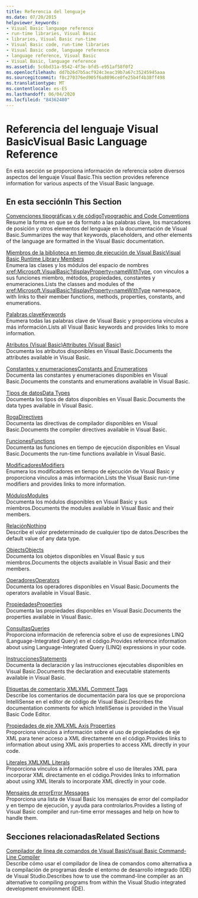 ```yaml
---
title: Referencia del lenguaje
ms.date: 07/20/2015
helpviewer_keywords:
- Visual Basic language reference
- run-time libraries, Visual Basic
- libraries, Visual Basic run-time
- Visual Basic code, run-time libraries
- Visual Basic code, language reference
- language reference, Visual Basic
- Visual Basic, language reference
ms.assetid: 5c6bd31a-9542-4f3e-bfd5-e951af58f0f2
ms.openlocfilehash: dd7b26d7b5acf924c3eac39b7a67c35245945aaa
ms.sourcegitcommit: f8c270376ed905f6a8896ce0fe25b4f4b38ff498
ms.translationtype: MT
ms.contentlocale: es-ES
ms.lasthandoff: 06/04/2020
ms.locfileid: "84362480"
---
```

# <a name="visual-basic-language-reference"></a><span data-ttu-id="431d9-102">Referencia del lenguaje Visual Basic</span><span class="sxs-lookup"><span data-stu-id="431d9-102">Visual Basic Language Reference</span></span>

<span data-ttu-id="431d9-103">En esta sección se proporciona información de referencia sobre diversos aspectos del lenguaje Visual Basic.</span><span class="sxs-lookup"><span data-stu-id="431d9-103">This section provides reference information for various aspects of the Visual Basic language.</span></span>  
  
## <a name="in-this-section"></a><span data-ttu-id="431d9-104">En esta sección</span><span class="sxs-lookup"><span data-stu-id="431d9-104">In This Section</span></span>  

 [<span data-ttu-id="431d9-105">Convenciones tipográficas y de código</span><span class="sxs-lookup"><span data-stu-id="431d9-105">Typographic and Code Conventions</span></span>](typographic-and-code-conventions.md)  
 <span data-ttu-id="431d9-106">Resume la forma en que se da formato a las palabras clave, los marcadores de posición y otros elementos del lenguaje en la documentación de Visual Basic.</span><span class="sxs-lookup"><span data-stu-id="431d9-106">Summarizes the way that keywords, placeholders, and other elements of the language are formatted in the Visual Basic documentation.</span></span>  
  
 [<span data-ttu-id="431d9-107">Miembros de la biblioteca en tiempo de ejecución de Visual Basic</span><span class="sxs-lookup"><span data-stu-id="431d9-107">Visual Basic Runtime Library Members</span></span>](runtime-library-members.md)  
 <span data-ttu-id="431d9-108">Enumera las clases y los módulos del espacio de nombres <xref:Microsoft.VisualBasic?displayProperty=nameWithType>, con vínculos a sus funciones miembro, métodos, propiedades, constantes y enumeraciones.</span><span class="sxs-lookup"><span data-stu-id="431d9-108">Lists the classes and modules of the <xref:Microsoft.VisualBasic?displayProperty=nameWithType> namespace, with links to their member functions, methods, properties, constants, and enumerations.</span></span>  
  
 [<span data-ttu-id="431d9-109">Palabras clave</span><span class="sxs-lookup"><span data-stu-id="431d9-109">Keywords</span></span>](keywords/index.md)  
 <span data-ttu-id="431d9-110">Enumera todas las palabras clave de Visual Basic y proporciona vínculos a más información.</span><span class="sxs-lookup"><span data-stu-id="431d9-110">Lists all Visual Basic keywords and provides links to more information.</span></span>  
  
 [<span data-ttu-id="431d9-111">Atributos (Visual Basic)</span><span class="sxs-lookup"><span data-stu-id="431d9-111">Attributes (Visual Basic)</span></span>](attributes.md)  
 <span data-ttu-id="431d9-112">Documenta los atributos disponibles en Visual Basic.</span><span class="sxs-lookup"><span data-stu-id="431d9-112">Documents the attributes available in Visual Basic.</span></span>  
  
 [<span data-ttu-id="431d9-113">Constantes y enumeraciones</span><span class="sxs-lookup"><span data-stu-id="431d9-113">Constants and Enumerations</span></span>](constants-and-enumerations.md)  
 <span data-ttu-id="431d9-114">Documenta las constantes y enumeraciones disponibles en Visual Basic.</span><span class="sxs-lookup"><span data-stu-id="431d9-114">Documents the constants and enumerations available in Visual Basic.</span></span>  
  
 [<span data-ttu-id="431d9-115">Tipos de datos</span><span class="sxs-lookup"><span data-stu-id="431d9-115">Data Types</span></span>](data-types/index.md)  
 <span data-ttu-id="431d9-116">Documenta los tipos de datos disponibles en Visual Basic.</span><span class="sxs-lookup"><span data-stu-id="431d9-116">Documents the data types available in Visual Basic.</span></span>  
  
 [<span data-ttu-id="431d9-117">Roga</span><span class="sxs-lookup"><span data-stu-id="431d9-117">Directives</span></span>](directives/index.md)  
 <span data-ttu-id="431d9-118">Documenta las directivas de compilador disponibles en Visual Basic.</span><span class="sxs-lookup"><span data-stu-id="431d9-118">Documents the compiler directives available in Visual Basic.</span></span>  
  
 [<span data-ttu-id="431d9-119">Funciones</span><span class="sxs-lookup"><span data-stu-id="431d9-119">Functions</span></span>](functions/index.md)  
 <span data-ttu-id="431d9-120">Documenta las funciones en tiempo de ejecución disponibles en Visual Basic.</span><span class="sxs-lookup"><span data-stu-id="431d9-120">Documents the run-time functions available in Visual Basic.</span></span>  
  
 [<span data-ttu-id="431d9-121">Modificadores</span><span class="sxs-lookup"><span data-stu-id="431d9-121">Modifiers</span></span>](modifiers/index.md)  
 <span data-ttu-id="431d9-122">Enumera los modificadores en tiempo de ejecución de Visual Basic y proporciona vínculos a más información.</span><span class="sxs-lookup"><span data-stu-id="431d9-122">Lists the Visual Basic run-time modifiers and provides links to more information.</span></span>  
  
 [<span data-ttu-id="431d9-123">Módulos</span><span class="sxs-lookup"><span data-stu-id="431d9-123">Modules</span></span>](modules.md)  
 <span data-ttu-id="431d9-124">Documenta los módulos disponibles en Visual Basic y sus miembros.</span><span class="sxs-lookup"><span data-stu-id="431d9-124">Documents the modules available in Visual Basic and their members.</span></span>  
  
 [<span data-ttu-id="431d9-125">Relación</span><span class="sxs-lookup"><span data-stu-id="431d9-125">Nothing</span></span>](nothing.md)  
 <span data-ttu-id="431d9-126">Describe el valor predeterminado de cualquier tipo de datos.</span><span class="sxs-lookup"><span data-stu-id="431d9-126">Describes the default value of any data type.</span></span>  
  
 [<span data-ttu-id="431d9-127">Objects</span><span class="sxs-lookup"><span data-stu-id="431d9-127">Objects</span></span>](objects/index.md)  
 <span data-ttu-id="431d9-128">Documenta los objetos disponibles en Visual Basic y sus miembros.</span><span class="sxs-lookup"><span data-stu-id="431d9-128">Documents the objects available in Visual Basic and their members.</span></span>  
  
 [<span data-ttu-id="431d9-129">Operadores</span><span class="sxs-lookup"><span data-stu-id="431d9-129">Operators</span></span>](operators/index.md)  
 <span data-ttu-id="431d9-130">Documenta los operadores disponibles en Visual Basic.</span><span class="sxs-lookup"><span data-stu-id="431d9-130">Documents the operators available in Visual Basic.</span></span>  
  
 [<span data-ttu-id="431d9-131">Propiedades</span><span class="sxs-lookup"><span data-stu-id="431d9-131">Properties</span></span>](properties.md)  
 <span data-ttu-id="431d9-132">Documenta las propiedades disponibles en Visual Basic.</span><span class="sxs-lookup"><span data-stu-id="431d9-132">Documents the properties available in Visual Basic.</span></span>  
  
 [<span data-ttu-id="431d9-133">Consultas</span><span class="sxs-lookup"><span data-stu-id="431d9-133">Queries</span></span>](queries/index.md)  
 <span data-ttu-id="431d9-134">Proporciona información de referencia sobre el uso de expresiones LINQ (Language-Integrated Query) en el código.</span><span class="sxs-lookup"><span data-stu-id="431d9-134">Provides reference information about using Language-Integrated Query (LINQ) expressions in your code.</span></span>  
  
 [<span data-ttu-id="431d9-135">Instrucciones</span><span class="sxs-lookup"><span data-stu-id="431d9-135">Statements</span></span>](statements/index.md)  
 <span data-ttu-id="431d9-136">Documenta la declaración y las instrucciones ejecutables disponibles en Visual Basic.</span><span class="sxs-lookup"><span data-stu-id="431d9-136">Documents the declaration and executable statements available in Visual Basic.</span></span>  
  
 [<span data-ttu-id="431d9-137">Etiquetas de comentario XML</span><span class="sxs-lookup"><span data-stu-id="431d9-137">XML Comment Tags</span></span>](xmldoc/index.md)  
 <span data-ttu-id="431d9-138">Describe los comentarios de documentación para los que se proporciona IntelliSense en el editor de código de Visual Basic.</span><span class="sxs-lookup"><span data-stu-id="431d9-138">Describes the documentation comments for which IntelliSense is provided in the Visual Basic Code Editor.</span></span>  
  
 [<span data-ttu-id="431d9-139">Propiedades de eje XML</span><span class="sxs-lookup"><span data-stu-id="431d9-139">XML Axis Properties</span></span>](xml-axis/index.md)  
 <span data-ttu-id="431d9-140">Proporciona vínculos a información sobre el uso de propiedades de eje XML para tener acceso a XML directamente en el código.</span><span class="sxs-lookup"><span data-stu-id="431d9-140">Provides links to information about using XML axis properties to access XML directly in your code.</span></span>  
  
 [<span data-ttu-id="431d9-141">Literales XML</span><span class="sxs-lookup"><span data-stu-id="431d9-141">XML Literals</span></span>](xml-literals/index.md)  
 <span data-ttu-id="431d9-142">Proporciona vínculos a información sobre el uso de literales XML para incorporar XML directamente en el código.</span><span class="sxs-lookup"><span data-stu-id="431d9-142">Provides links to information about using XML literals to incorporate XML directly in your code.</span></span>  
  
 [<span data-ttu-id="431d9-143">Mensajes de error</span><span class="sxs-lookup"><span data-stu-id="431d9-143">Error Messages</span></span>](error-messages/index.md)  
 <span data-ttu-id="431d9-144">Proporciona una lista de Visual Basic los mensajes de error del compilador y en tiempo de ejecución, y ayuda para controlarlos.</span><span class="sxs-lookup"><span data-stu-id="431d9-144">Provides a listing of Visual Basic compiler and run-time error messages and help on how to handle them.</span></span>  
  
## <a name="related-sections"></a><span data-ttu-id="431d9-145">Secciones relacionadas</span><span class="sxs-lookup"><span data-stu-id="431d9-145">Related Sections</span></span>  

 [<span data-ttu-id="431d9-146">Compilador de línea de comandos de Visual Basic</span><span class="sxs-lookup"><span data-stu-id="431d9-146">Visual Basic Command-Line Compiler</span></span>](../reference/command-line-compiler/index.md)  
 <span data-ttu-id="431d9-147">Describe cómo usar el compilador de línea de comandos como alternativa a la compilación de programas desde el entorno de desarrollo integrado (IDE) de Visual Studio.</span><span class="sxs-lookup"><span data-stu-id="431d9-147">Describes how to use the command-line compiler as an alternative to compiling programs from within the Visual Studio integrated development environment (IDE).</span></span>
